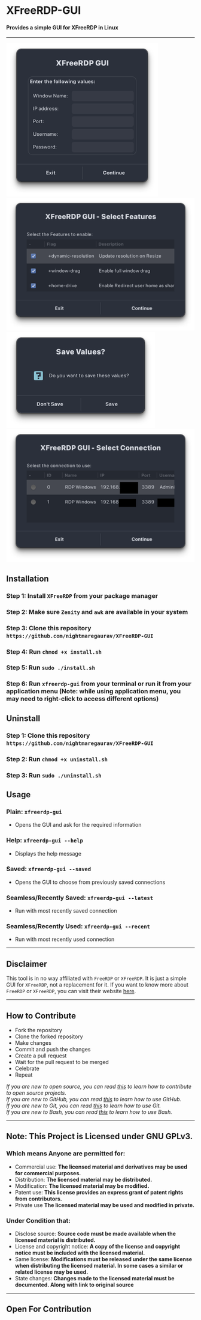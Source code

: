 # XFreeRDP-GUI
#### Provides a simple GUI for XFreeRDP in Linux

---
![Initial Screen](./Screenshot%20from%202024-02-09%2020-47-34.png)
![Feature Selection](./Screenshot%20from%202024-02-09%2020-47-44.png)
![Save Information](./Screenshot%20from%202024-02-09%2020-47-51.png)
![Use Existing connection](./Screenshot%20from%202024-02-09%2020-48-08.png)

## Installation
### Step 1: Install `XFreeRDP` from your package manager
### Step 2: Make sure `Zenity` and `awk` are available in your system
### Step 3: Clone this repository `https://github.com/nightmaregaurav/XFreeRDP-GUI`
### Step 4: Run `chmod +x install.sh`
### Step 5: Run `sudo ./install.sh`
### Step 6: Run `xfreerdp-gui` from your terminal or run it from your application menu (Note: while using application menu, you may need to right-click to access different options)

## Uninstall
### Step 1: Clone this repository `https://github.com/nightmaregaurav/XFreeRDP-GUI`
### Step 2: Run `chmod +x uninstall.sh`
### Step 3: Run `sudo ./uninstall.sh`

## Usage
### Plain: `xfreerdp-gui`
- Opens the GUI and ask for the required information
### Help: `xfreerdp-gui --help`
- Displays the help message
### Saved: `xfreerdp-gui --saved`
- Opens the GUI to choose from previously saved connections
### Seamless/Recently Saved: `xfreerdp-gui --latest`
- Run with most recently saved connection
### Seamless/Recently Used: `xfreerdp-gui --recent`
- Run with most recently used connection
---

## Disclaimer
This tool is in no way affiliated with `FreeRDP` or `XFreeRDP`. It is just a simple GUI for `XFreeRDP`, not a replacement for it. If you want to know more about `FreeRDP` or `XFreeRDP`, you can visit their website [here](https://www.freerdp.com/).

---

## How to Contribute
* Fork the repository
* Clone the forked repository
* Make changes
* Commit and push the changes
* Create a pull request
* Wait for the pull request to be merged
* Celebrate
* Repeat

*If you are new to open source, you can read [this](https://opensource.guide/how-to-contribute/) to learn how to contribute to open source projects.*<br>
*If you are new to GitHub, you can read [this](https://guides.github.com/activities/hello-world/) to learn how to use GitHub.*<br>
*If you are new to Git, you can read [this](https://www.atlassian.com/git/tutorials/learn-git-with-bitbucket-cloud) to learn how to use Git.*<br>
*If you are new to Bash, you can read [this](https://www.tutorialspoint.com/unix/shell_scripting.htm) to learn how to use Bash.*

---

## Note: This Project is Licensed under GNU GPLv3.

### Which means Anyone are permitted for:
- Commercial use: **The licensed material and derivatives may be used for commercial purposes.**
- Distribution: **The licensed material may be distributed.**
- Modification: **The licensed material may be modified.**
- Patent use: **This license provides an express grant of patent rights from contributors.**
- Private use **The licensed material may be used and modified in private.**

### Under Condition that:
- Disclose source: **Source code must be made available when the licensed material is distributed.**
- License and copyright notice: **A copy of the license and copyright notice must be included with the licensed material.**
- Same license: **Modifications must be released under the same license when distributing the licensed material. In some cases a similar or related license may be used.**
- State changes: **Changes made to the licensed material must be documented. Along with link to original source**

---
Open For Contribution
---
